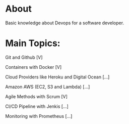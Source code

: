 # About 
Basic knowledge about Devops for a software developer. 
# Main Topics:
<p>Git and Github [V]</p>
<p>Containers with Docker [V]</p>
<p>Cloud Providers like Heroku and Digital Ocean [...]</p>
<p>Amazon AWS (EC2, S3 and Lambda) [...]</p>
<p>Agile Methods with Scrum [V]</p>
<p>CI/CD Pipeline with Jenkis [...]</p>
<p>Monitoring with Prometheus [...]</p>
